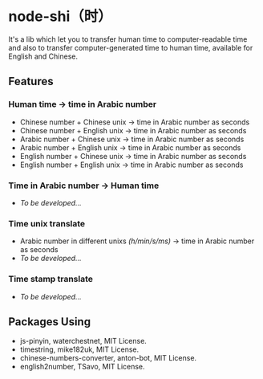 # node-shi（时）

It's a lib which let you to transfer human time to computer-readable time and also to transfer computer-generated time to human time, available for English and Chinese.

## Features

### Human time -> time in Arabic number

- Chinese number + Chinese unix -> time in Arabic number as seconds
- Chinese number + English unix -> time in Arabic number as seconds
- Arabic number + Chinese unix -> time in Arabic number as seconds
- Arabic number + English unix -> time in Arabic number as seconds
- English number + Chinese unix -> time in Arabic number as seconds
- English number + English unix -> time in Arabic number as seconds

### Time in Arabic number -> Human time

- *To be developed...*

### Time unix translate

- Arabic number in different unixs *(h/min/s/ms)* -> time in Arabic number as seconds
- *To be developed...*

### Time stamp translate

- *To be developed...*

## Packages Using

- js-pinyin, waterchestnet, MIT License.
- timestring, mike182uk, MIT License.
- chinese-numbers-converter, anton-bot, MIT License.
- english2number, TSavo, MIT License.
